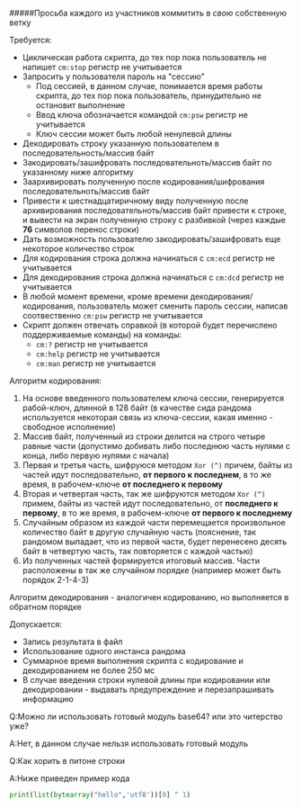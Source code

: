 #####Просьба каждого из участников коммитить в *свою* собственную ветку

Требуется:
* Циклическая работа скрипта, до тех пор пока пользователь не напишет `cm:stop` регистр не учитывается
* Запросить у пользователя пароль на "сессию"
	* Под сессией, в данном случае, понимается время работы скрипта, до тех пор пока пользователь, принудительно не остановит выполнение
	* Ввод ключа обозначается командой `cm:psw` регистр не учитывается
	* Ключ сессии может быть любой ненулевой длины
* Декодировать строку указанную пользователем в последовательность/массив байт
* Закодировать/зашифровать последовательноть/массив байт по указанному ниже алгоритму
* Заархивировать полученную после кодирования/шифрования последовательноть/массив байт
* Привести к шестнадцатиричному виду полученную после архивирования последовательноть/массив байт привести к строке, и вывести на экран полученную строку с разбивкой (через каждые **76** символов перенос строки)
* Дать возможность пользователю закодировать/зашифровать еще некоторое количество строк
* Для кодирования строка должна начинаться с `cm:ecd` регистр не учитывается
* Для декодирования строка должна начинаться с `cm:dcd` регистр не учитывается
* В любой момент времени, кроме времени декодирования/кодирования, пользователь может сменить пароль сессии, написав соотвественно `cm:psw` регистр не учитывается
* Скрипт должен отвечать справкой (в которой будет перечислено поддерживаемые команды) на команды:
	* `cm:?` регистр не учитывается
	* `cm:help` регистр не учитывается
	* `cm:man` регистр не учитывается
	
Алгоритм кодирования:

1. На основе введенного пользователем ключа сессии, генерируется рабой-ключ, длинной в  128 байт (в качестве сида рандома используется некоторая связь из ключа-сессии, какая именно - свободное исполнение)
2. Массив байт, полученный из строки делится на строго четыре равные части (допустимо добивать либо последнюю часть нулями с конца, либо первую нулями с начала)
3. Первая и третья часть, шифруюся методом `Xor (^)` причем, байты из частей идут последовательно, **от первого к последнем**, в то же время, в рабочем-ключе **от последнего к первому**
4. Вторая и четвертая часть, так же шифруются методом `Xor (^)` примем, байты из частей идут последовательно, от **последнего к первому**, в то же время, в рабочем-ключе **от первого к последнему**
5. Случайным образом из каждой части перемещается произвольное количество байт в другую случайную часть (пояснение, так рандомом выпадает, что из первой части, будет перенесено десять байт в четвертую часть, так повторяется с каждой частью)
6. Из полученных частей формируется итоговый массив. Части расположены в так же случайном порядке (например может быть порядок 2-1-4-3)

Алгоритм декодирования - аналогичен кодированию, но выполняется в обратном порядке

Допускается:
* Запись результата в файл
* Использование одного инстанса рандома
* Суммарное время выполнения скрипта с кодирование и декодированием не более 250 мс
* В случае введения строки нулевой длины при кодировании или декодировании - выдавать предупреждение и перезапрашивать информацию


Q:Можно ли использовать готовый модуль base64? или это читерство уже?

A:Нет, в данном случае нельзя использовать готовый модуль

Q:Как хорить в питоне строки

A:Ниже приведен пример кода

```python
print(list(bytearray("hello",'utf8'))[0] ^ 1)
```
